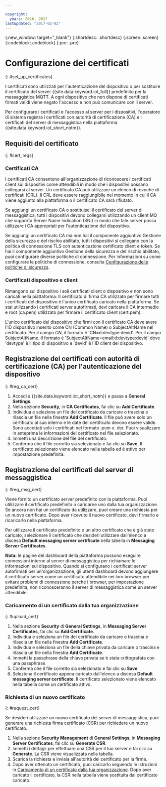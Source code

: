 ```yaml
---

copyright:
  years: 2016, 2017
lastupdated: "2017-02-02"
---
```


{:new_window: target="\_blank"}
{:shortdesc: .shortdesc}
{:screen:.screen}
{:codeblock:.codeblock}
{:pre: .pre}

# Configurazione dei certificati
{: #set_up_certificates}

I certificati sono utilizzati per l'autenticazione del dispositivo o per sostituire il certificato del server {{site.data.keyword.iot_full}} predefinito per la messaggistica MQTT. A ogni dispositivo che non dispone di certificati firmati validi viene negato l'accesso e non può comunicare con il server.

Per configurare i certificati e l'accesso al server per i dispositivi, l'operatore di sistema registra i certificati con autorità di certificazione (CA) e i certificati del server di messaggistica nella piattaforma {{site.data.keyword.iot_short_notm}}.

## Requisiti del certificato
{: #cert_reqs}

### Certificati CA
I certificati CA consentono all'organizzazione di riconoscere i certificati client sui dispositivi come attendibili in modo che i dispositivi possano collegarsi al server. Un certificato CA può utilizzare un elenco di revoche di certificati (CRL). Il CRL deve essere raggiungibile nel momento in cui il CA viene aggiunto alla piattaforma o il certificato CA sarà rifiutato.

Se aggiungi un certificato CA o sostituisci il certificato del server di messaggistica, tutti i dispositivi devono collegarsi utilizzando un client MQ che supporta Server Name Indication (SNI) in modo che tale server possa utilizzare i CA appropriati per l'autenticazione del dispositivo.

Se aggiungi un certificato CA ma non hai il componente aggiuntivo Gestione della sicurezza e del rischio abilitato, tutti i dispositivi si collegano con la politica di connessione TLS con autenticazione certificato client e token. Se hai il componente aggiuntivo Gestione della sicurezza e del rischio abilitato, puoi configurare diverse politiche di connessione. Per informazioni su come configurare le politiche di connessione, consulta [Configurazione delle politiche di sicurezza](set_up_policies.html).

### Certificati dispositivo e client
Rimangono sul dispositivo i soli certificati client o dispositivo e non sono caricati nella piattaforma. Il certificato di firma CA utilizzato per firmare tutti i certificati del dispositivo è l'unico certificato caricato nella piattaforma. Se stai utilizzando i certificati server autofirmati, devi caricare il CA intermedio e root (ca.pem) utilizzato per firmare il certificato client (cert.pem). 

L'unico certificato del dispositivo che firmi con il certificato CA deve avere l'ID dispositivo inserito come CN (Common Name) o SubjectAltName nel certificato. Per il campo *CN*, il formato è 'CN=d:devtype:devid'. Per il campo SubjectAltName, il formato è 'SubjectAltName=email:d:devtype:devid' dove 'devtype' è il tipo di dispositivo e 'devid' è l'ID client del dispositivo.

## Registrazione dei certificati con autorità di certificazione (CA) per l'autenticazione del dispositivo
{: #reg_ca_cert}

1. Accedi a {{site.data.keyword.iot_short_notm}} e passa a **General Settings**.
2. Nella sezione **Security**, in **CA Certificates**, fai clic su **Add Certificate**.
3. Individua e seleziona un file del certificato da caricare o trascina e rilascia un file nella finestra **Add Certificate**. Il file può avere solo un certificato al suo interno e le date del certificato devono essere valide. Sono accettati solo i certificati nel formato .pem o. der. Puoi visualizzare in anteprima le informazioni del certificato nel file selezionato.
4. Immetti una descrizione del file del certificato. 
5. Conferma che il file corretto sia selezionato e fai clic su **Save**. Il certificato selezionato viene elencato nella tabella ed è attivo per impostazione predefinita. 

## Registrazione dei certificati del server di messaggistica
{: #reg_msg_cert}

Viene fornito un certificato server predefinito con la piattaforma. Puoi utilizzare il certificato predefinito o caricarne uno dalla tua organizzazione. Se ancora non hai un certificato da utilizzare, puoi creare una richiesta per un nuovo certificato. Dopo aver ricevuto il nuovo certificato, devi firmarlo e ricaricarlo nella piattaforma.

Per utilizzare il certificato predefinito o un altro certificato che è già stato caricato, selezionare il certificato che desideri utilizzare dall'elenco a discesa **Default messaging server certificate** nella tabella in **Messaging Server Certificates**. 

**Nota:** le pagine del dashboard della piattaforma possono eseguire connessioni interne al server di messaggistica per richiamare le informazioni sul dispositivo. Quando si configurano i certificati server autofirmati per un'organizzazione, gli utenti dashboard devono aggiungere il certificato server come un certificato attendibile nei loro browser per evitare problemi di connessione perché i browser, per impostazione predefinita, non riconosceranno il server di messaggistica come un server attendibile.

### Caricamento di un certificato dalla tua organizzazione 
{: #upload_cert}
1. Nella sezione **Security** di **General Settings**, in **Messaging Server Certificates**, fai clic su **Add Certificate**.
2. Individua e seleziona un file del certificato da caricare o trascina e rilascia un file nella finestra **Add Certificate**.
3. Individua e seleziona un file della chiave privata da caricare o trascina e rilascia un file nella finestra **Add Certificate**.  
4. Immetti la passphrase della chiave privata se è stata crittografata con una passphrase.
5. Conferma che il file corretto sia selezionato e fai clic su **Save**.
6. Seleziona il certificato appena caricato dall'elenco a discesa **Default messaging server certificate**. Il certificato selezionato viene elencato nella tabella come un certificato attivo. 

### Richiesta di un nuovo certificato
{: #request_cert}

Se desideri utilizzare un nuovo certificato del server di messaggistica, puoi generare una richiesta firma certificato (CSR) per richiedere un nuovo certificato. 

 1. Nella sezione **Security Management** di **General Settings**, in **Messaging Server Certificates**, fai clic su **Generate CSR**.
 2. Immetti i dettagli per effettuare una CSR per il tuo server e fai clic su **Generate**. La CSR viene visualizzata nella tabella.
 3. Scarica la richiesta e inviala all'autorità del certificato per la firma.
 4. Dopo aver ottenuto un certificato, puoi caricarlo seguendo le istruzioni in [Caricamento di un certificato dalla tua organizzazione](#upload_cert). Dopo aver caricato il certificato, la CSR nella tabella viene sostituita dal certificato caricato.
